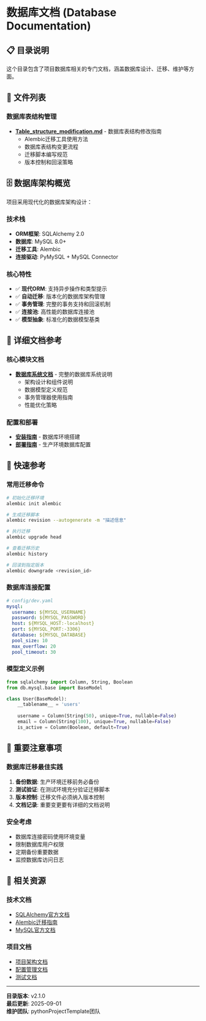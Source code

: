 # 数据库文档 (Database Documentation)

## 📋 目录说明

这个目录包含了项目数据库相关的专门文档，涵盖数据库设计、迁移、维护等方面。

## 📁 文件列表

### 数据库表结构管理
- **[Table_structure_modification.md](Table_structure_modification.md)** - 数据库表结构修改指南
  - Alembic迁移工具使用方法
  - 数据库表结构变更流程
  - 迁移脚本编写规范
  - 版本控制和回滚策略

## 🗄️ 数据库架构概览

项目采用现代化的数据库架构设计：

### 技术栈
- **ORM框架**: SQLAlchemy 2.0
- **数据库**: MySQL 8.0+
- **迁移工具**: Alembic
- **连接驱动**: PyMySQL + MySQL Connector

### 核心特性
- ✅ **现代ORM**: 支持异步操作和类型提示
- ✅ **自动迁移**: 版本化的数据库架构管理
- ✅ **事务管理**: 完整的事务支持和回滚机制
- ✅ **连接池**: 高性能的数据库连接池
- ✅ **模型抽象**: 标准化的数据模型基类

## 📖 详细文档参考

### 核心模块文档
- **[数据库系统文档](../modules/database.md)** - 完整的数据库系统说明
  - 架构设计和组件说明
  - 数据模型定义规范
  - 事务管理器使用指南
  - 性能优化策略

### 配置和部署
- **[安装指南](../guides/installation-guide.md)** - 数据库环境搭建
- **[部署指南](../guides/deployment-guide.md)** - 生产环境数据库配置

## 🔧 快速参考

### 常用迁移命令

```bash
# 初始化迁移环境
alembic init alembic

# 生成迁移脚本
alembic revision --autogenerate -m "描述信息"

# 执行迁移
alembic upgrade head

# 查看迁移历史
alembic history

# 回滚到指定版本
alembic downgrade <revision_id>
```

### 数据库连接配置

```yaml
# config/dev.yaml
mysql:
  username: ${MYSQL_USERNAME}
  password: ${MYSQL_PASSWORD}
  host: ${MYSQL_HOST:-localhost}
  port: ${MYSQL_PORT:-3306}
  database: ${MYSQL_DATABASE}
  pool_size: 10
  max_overflow: 20
  pool_timeout: 30
```

### 模型定义示例

```python
from sqlalchemy import Column, String, Boolean
from db.mysql.base import BaseModel

class User(BaseModel):
    __tablename__ = 'users'
    
    username = Column(String(50), unique=True, nullable=False)
    email = Column(String(100), unique=True, nullable=False)
    is_active = Column(Boolean, default=True)
```

## 🚨 重要注意事项

### 数据库迁移最佳实践
1. **备份数据**: 生产环境迁移前务必备份
2. **测试验证**: 在测试环境充分验证迁移脚本
3. **版本控制**: 迁移文件必须纳入版本控制
4. **文档记录**: 重要变更要有详细的文档说明

### 安全考虑
- 数据库连接密码使用环境变量
- 限制数据库用户权限
- 定期备份重要数据
- 监控数据库访问日志

## 🔗 相关资源

### 技术文档
- [SQLAlchemy官方文档](https://docs.sqlalchemy.org/)
- [Alembic迁移指南](https://alembic.sqlalchemy.org/)
- [MySQL官方文档](https://dev.mysql.com/doc/)

### 项目文档
- [项目架构文档](../PROJECT_ARCHITECTURE.md)
- [配置管理文档](../modules/config.md)
- [测试文档](../modules/testing.md)

---

**目录版本**: v2.1.0  
**最后更新**: 2025-09-01  
**维护团队**: pythonProjectTemplate团队